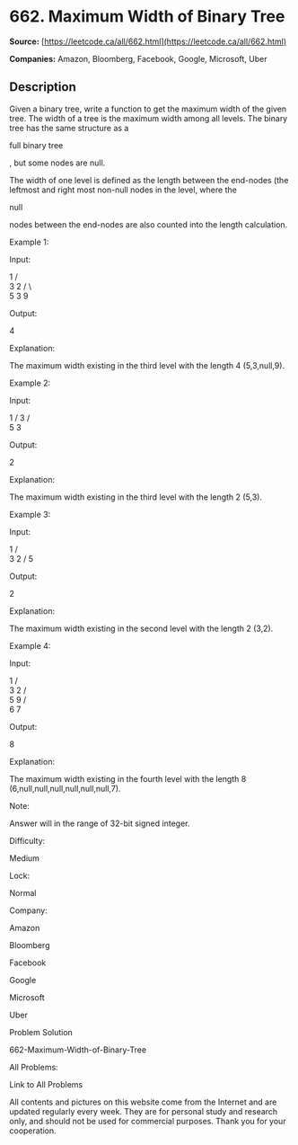 # 662. Maximum Width of Binary Tree

**Source:** [https://leetcode.ca/all/662.html](https://leetcode.ca/all/662.html)

**Companies:** Amazon, Bloomberg, Facebook, Google, Microsoft, Uber

## Description

Given a binary tree, write a function to get the maximum width of the given tree. The width
        of a tree is the maximum width among all levels. The binary tree has the same structure as a

full binary tree

, but some nodes are null.

The width of one level is defined as the length between the end-nodes (the leftmost and right
        most non-null nodes in the level, where the

null

nodes between the end-nodes
        are also counted into the length calculation.

Example 1:

Input:

1
         /   \
        3     2
       / \     \
      5   3     9

Output:

4

Explanation:

The maximum width existing in the third level with the length 4 (5,3,null,9).

Example 2:

Input:

1
         /
        3
       / \
      5   3

Output:

2

Explanation:

The maximum width existing in the third level with the length 2 (5,3).

Example 3:

Input:

1
         / \
        3   2
       /
      5

Output:

2

Explanation:

The maximum width existing in the second level with the length 2 (3,2).

Example 4:

Input:

1
         / \
        3   2
       /     \
      5       9
     /         \
    6           7

Output:

8

Explanation:

The maximum width existing in the fourth level with the length 8 (6,null,null,null,null,null,null,7).

Note:

Answer will in the range of 32-bit signed integer.

Difficulty:

Medium

Lock:

Normal

Company:

Amazon

Bloomberg

Facebook

Google

Microsoft

Uber

Problem Solution

662-Maximum-Width-of-Binary-Tree

All Problems:

Link to All Problems

All contents and pictures on this website come from the Internet and are updated regularly every week. They are for personal study and research only, and should not be used for commercial purposes. Thank you for your cooperation.

